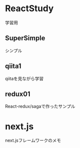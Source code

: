 # ReactStudy
学習用

## SuperSimple
シンプル
## qiita1
qiitaを見ながら学習
## redux01
React-redux/sagaで作ったサンプル

# next.js
next.jsフレームワークのメモ

